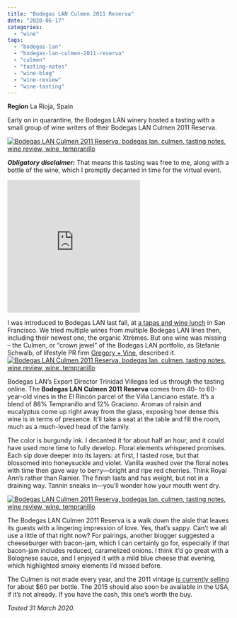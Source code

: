 ```yaml
---
title: "Bodegas LAN Culmen 2011 Reserva"
date: "2020-06-17"
categories:
  - "wine"
tags:
  - "bodegas-lan"
  - "bodegas-lan-culmen-2011-reserva"
  - "culmen"
  - "tasting-notes"
  - "wine-blog"
  - "wine-review"
  - "wine-tasting"
---
```


**Region** La Rioja, Spain

Early on in quarantine, the Bodegas LAN winery hosted a tasting with a small group of wine writers of their Bodegas LAN Culmen 2011 Reserva.

[![Bodegas LAN Culmen 2011 Reserva, bodegas lan, culmen, tasting notes, wine review, wine, tempranillo](https://thegourmez-wpmedia.s3.amazonaws.com/2020/06/Culmen-Bodegas-LAN-004-375x500.jpg)](https://thegourmez-wpmedia.s3.amazonaws.com/2020/06/Culmen-Bodegas-LAN-004.jpg)

**_Obligatory disclaimer:_** That means this tasting was free to me, along with a bottle of the wine, which I promptly decanted in time for the virtual event.

<iframe style="border: none; overflow: hidden;" src="https://www.facebook.com/plugins/video.php?href=https%3A%2F%2Fwww.facebook.com%2Fthegourmez%2Fvideos%2F10157237894749607%2F&show_text=0&width=476" width="300" height="300" frameborder="0" scrolling="no" align="center" allowfullscreen="allowfullscreen"><span style="display: inline-block; width: 0px; overflow: hidden; line-height: 0;" data-mce-type="bookmark" class="mce_SELRES_start">﻿</span></iframe>

I was introduced to Bodegas LAN last fall, at [a tapas and wine lunch](https://thegourmez.com/2019/11/13/bodegas-lan-winery-rioja/) in San Francisco. We tried multiple wines from multiple Bodegas LAN lines then, including their newest one, the organic Xtrèmes. But one wine was missing – the Culmen, or “crown jewel” of the Bodegas LAN portfolio, as Stefanie Schwalb, of lifestyle PR firm [Gregory + Vine](https://www.gregoryvine.com/), described it.[![Bodegas LAN Culmen 2011 Reserva, bodegas lan, culmen, tasting notes, wine review, wine, tempranillo](https://thegourmez-wpmedia.s3.amazonaws.com/2020/06/Culmen-Bodegas-LAN-002-375x500.jpg)](https://thegourmez-wpmedia.s3.amazonaws.com/2020/06/Culmen-Bodegas-LAN-002.jpg)

Bodegas LAN’s Export Director Trinidad Villegas led us through the tasting online. The **Bodegas LAN Culmen 2011 Reserva** comes from 40- to 60-year-old vines in the El Rincón parcel of the Viña Lanciano estate. It’s a blend of 88% Tempranillo and 12% Graciano. Aromas of raisin and eucalyptus come up right away from the glass, exposing how dense this wine is in terms of presence. It’ll take a seat at the table and fill the room, much as a much-loved head of the family.

The color is burgundy ink. I decanted it for about half an hour, and it could have used more time to fully develop. Floral elements whispered promises. Each sip dove deeper into its layers: at first, I tasted rose, but that blossomed into honeysuckle and violet. Vanilla washed over the floral notes with time then gave way to berry—bright and ripe red cherries. Think Royal Ann’s rather than Rainier. The finish lasts and has weight, but not in a draining way. Tannin sneaks in—you’ll wonder how your mouth went dry.

[![Bodegas LAN Culmen 2011 Reserva, bodegas lan, culmen, tasting notes, wine review, wine, tempranillo](https://thegourmez-wpmedia.s3.amazonaws.com/2020/06/Culmen-Bodegas-LAN-005-375x500.jpg)](https://thegourmez-wpmedia.s3.amazonaws.com/2020/06/Culmen-Bodegas-LAN-005.jpg)

The Bodegas LAN Culmen 2011 Reserva is a walk down the aisle that leaves its guests with a lingering impression of love. Yes, that’s sappy. Can’t we all use a little of that right now? For pairings, another blogger suggested a cheeseburger with bacon-jam, which I can certainly go for, especially if that bacon-jam includes reduced, caramelized onions. I think it’d go great with a Bolognese sauce, and I enjoyed it with a mild blue cheese that evening, which highlighted smoky elements I’d missed before.

The Culmen is not made every year, and the 2011 vintage [is currently selling](https://www.wine-searcher.com/find/lan+culmen+rsrv+doca+rioja+spain/2011) for about $60 per bottle. The 2015 should also soon be available in the USA, if it’s not already. If you have the cash, this one’s worth the buy.

_Tasted 31 March 2020._
